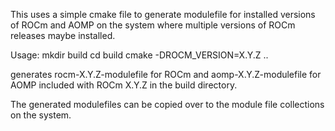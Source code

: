 This uses a simple cmake file to generate modulefile
for installed versions of ROCm and AOMP on the system
where multiple versions of ROCm releases maybe installed.

Usage:
        mkdir build
        cd build
        cmake -DROCM_VERSION=X.Y.Z ..

generates rocm-X.Y.Z-modulefile for ROCm and aomp-X.Y.Z-modulefile
for AOMP included with ROCm X.Y.Z in the build directory.

The generated modulefiles can be copied over to the module
file collections on the system.



